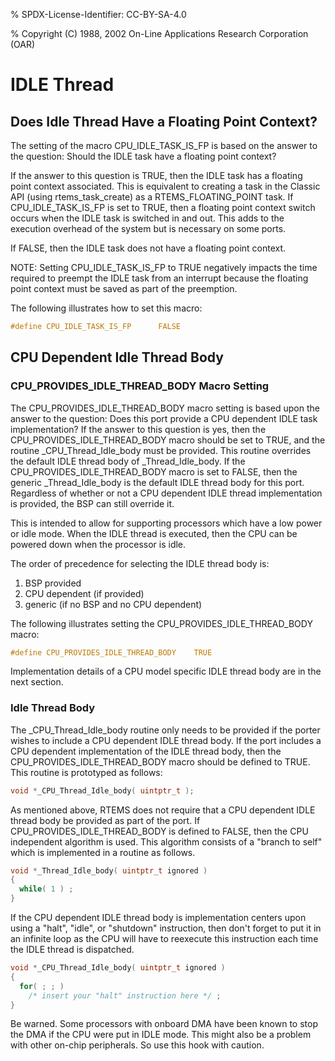 % SPDX-License-Identifier: CC-BY-SA-4.0

% Copyright (C) 1988, 2002 On-Line Applications Research Corporation (OAR)

# IDLE Thread

## Does Idle Thread Have a Floating Point Context?

The setting of the macro CPU_IDLE_TASK_IS_FP is based on the answer to the
question: Should the IDLE task have a floating point context?

If the answer to this question is TRUE, then the IDLE task has a floating
point context associated. This is equivalent to creating a task in the
Classic API (using rtems_task_create) as a RTEMS_FLOATING_POINT task. If
CPU_IDLE_TASK_IS_FP is set to TRUE, then a floating point context switch
occurs when the IDLE task is switched in and out. This adds to the
execution overhead of the system but is necessary on some ports.

If FALSE, then the IDLE task does not have a floating point context.

NOTE: Setting CPU_IDLE_TASK_IS_FP to TRUE negatively impacts the time
required to preempt the IDLE task from an interrupt because the floating
point context must be saved as part of the preemption.

The following illustrates how to set this macro:

```c
#define CPU_IDLE_TASK_IS_FP      FALSE
```

## CPU Dependent Idle Thread Body

### CPU_PROVIDES_IDLE_THREAD_BODY Macro Setting

The CPU_PROVIDES_IDLE_THREAD_BODY macro setting is based upon the answer
to the question: Does this port provide a CPU dependent IDLE task
implementation? If the answer to this question is yes, then the
CPU_PROVIDES_IDLE_THREAD_BODY macro should be set to TRUE, and the routine
\_CPU_Thread_Idle_body must be provided. This routine overrides the
default IDLE thread body of \_Thread_Idle_body. If the
CPU_PROVIDES_IDLE_THREAD_BODY macro is set to FALSE, then the generic
\_Thread_Idle_body is the default IDLE thread body for this port.
Regardless of whether or not a CPU dependent IDLE thread implementation is
provided, the BSP can still override it.

This is intended to allow for supporting processors which have a low power
or idle mode. When the IDLE thread is executed, then the CPU can be
powered down when the processor is idle.

The order of precedence for selecting the IDLE thread body is:

1. BSP provided
2. CPU dependent (if provided)
3. generic (if no BSP and no CPU dependent)

The following illustrates setting the CPU_PROVIDES_IDLE_THREAD_BODY macro:

```c
#define CPU_PROVIDES_IDLE_THREAD_BODY    TRUE
```

Implementation details of a CPU model specific IDLE thread body are in the
next section.

### Idle Thread Body

The \_CPU_Thread_Idle_body routine only needs to be provided if the porter
wishes to include a CPU dependent IDLE thread body. If the port includes
a CPU dependent implementation of the IDLE thread body, then the
CPU_PROVIDES_IDLE_THREAD_BODY macro should be defined to TRUE. This
routine is prototyped as follows:

```c
void *_CPU_Thread_Idle_body( uintptr_t );
```

As mentioned above, RTEMS does not require that a CPU dependent IDLE
thread body be provided as part of the port. If
CPU_PROVIDES_IDLE_THREAD_BODY is defined to FALSE, then the CPU
independent algorithm is used. This algorithm consists of a "branch to
self" which is implemented in a routine as follows.

```c
void *_Thread_Idle_body( uintptr_t ignored )
{
  while( 1 ) ;
}
```

If the CPU dependent IDLE thread body is implementation centers upon using
a "halt", "idle", or "shutdown" instruction, then don't forget to put it
in an infinite loop as the CPU will have to reexecute this instruction
each time the IDLE thread is dispatched.

```c
void *_CPU_Thread_Idle_body( uintptr_t ignored )
{
  for( ; ; )
    /* insert your "halt" instruction here */ ;
}
```

Be warned. Some processors with onboard DMA have been known to stop the
DMA if the CPU were put in IDLE mode. This might also be a problem with
other on-chip peripherals. So use this hook with caution.
